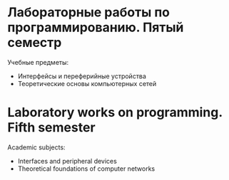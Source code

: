 # Лабораторные работы по программированию. Пятый семестр
Учебные предметы:
- Интерфейсы и переферийные устройства
- Теоретические основы компьютерных сетей

# Laboratory works on programming. Fifth semester
Academic subjects:
- Interfaces and peripheral devices
- Theoretical foundations of computer networks
